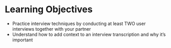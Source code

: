 # Learning Objectives
-   Practice interview techniques by conducting at least TWO user interviews together with your partner
-   Understand how to add context to an interview transcription and why it’s important
